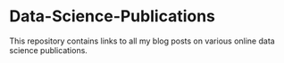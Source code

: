 # Data-Science-Publications
This repository contains links to all my blog posts on various online data science publications.
